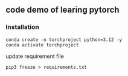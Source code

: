 ## code demo of learing pytorch

### Installation
```
conda create -n torchproject python=3.12 -y 
conda activate torchproject
```


update requirement file
```
pip3 freeze > requirements.txt
```



